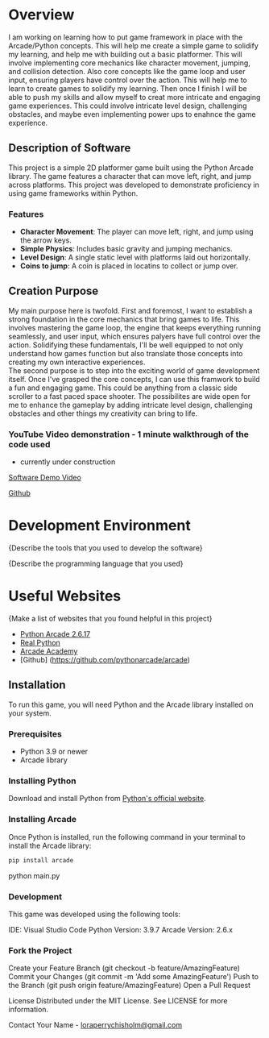 # Overview

I am working on learning how to put game framework in place with the Arcade/Python concepts.
This will help me create a simple game to solidify my learning, and help me with building out a basic platformer. This will involve implementing core mechanics like character movement, jumping, and collision detection. Also core concepts like the game loop and user input, ensuring players have control over the action. This will help me to learn to create games to solidify my learning. Then once I finish I will be able to push my skills and allow myself to creat more intricate and engaging game experiences. This could involve intricate level design, challenging obstacles, and maybe even implementing power ups to enahnce the game experience.

## Description of Software

This project is a simple 2D platformer game built using the Python Arcade library. The game features a character that can move left, right, and jump across platforms. This project was developed to demonstrate proficiency in using game frameworks within Python.

### Features

- **Character Movement**: The player can move left, right, and jump using the arrow keys.
- **Simple Physics**: Includes basic gravity and jumping mechanics.
- **Level Design**: A single static level with platforms laid out horizontally.
- **Coins to jump**: A coin is placed in locatins to collect or jump over.

## Creation Purpose

My main purpose here is twofold. First and foremost, I want to establish a strong foundation in the core mechanics that bring games to life. This involves mastering the game loop, the engine that keeps everything running seamlessly, and user input, which ensures palyers have full control over the action. Solidifying these fundamentals, I'll be well equipped to not only understand how games function but also translate those concepts into creating my own interactive experiences.  
The second purpose is to step into the exciting world of game development itself. Once I've grasped the core concepts, I can use this framwork to build a fun and engaging game. This could be anything from a classic side scroller to a fast paced space shooter. The possibilites are wide open for me to enhance the gameplay by adding intricate level design, challenging obstacles and other things my creativity can bring to life.

### YouTube Video demonstration - 1 minute walkthrough of the code used

- currently under construction

[Software Demo Video](http://youtube.link.goes.here)

[Github](git@github.com:lachisholm/Arcade.git)

# Development Environment

{Describe the tools that you used to develop the software}

{Describe the programming language that you used}

# Useful Websites

{Make a list of websites that you found helpful in this project}

- [Python Arcade 2.6.17](https://api.arcade.academy/en/latest/)
- [Real Python](https://realpython.com/)
- [Arcade Academy](https://learn.arcade.academy/en/latest/)
- [Github] (https://github.com/pythonarcade/arcade)

## Installation

To run this game, you will need Python and the Arcade library installed on your system.

### Prerequisites

- Python 3.9 or newer
- Arcade library

### Installing Python

Download and install Python from [Python's official website](https://www.python.org/downloads/).

### Installing Arcade

Once Python is installed, run the following command in your terminal to install the Arcade library:

```bash
pip install arcade
```

python main.py

### Development

This game was developed using the following tools:

IDE: Visual Studio Code
Python Version: 3.9.7
Arcade Version: 2.6.x

### Fork the Project

Create your Feature Branch (git checkout -b feature/AmazingFeature)
Commit your Changes (git commit -m 'Add some AmazingFeature')
Push to the Branch (git push origin feature/AmazingFeature)
Open a Pull Request

License
Distributed under the MIT License. See LICENSE for more information.

Contact
Your Name - loraperrychisholm@gmail.com
